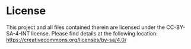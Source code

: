 # License

This project and all files contained therein are licensed under the CC-BY-SA-4-INT license. Please find details at the following location: https://creativecommons.org/licenses/by-sa/4.0/
